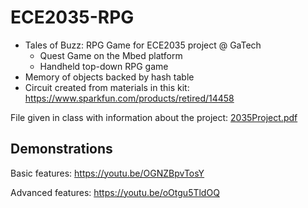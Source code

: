 # ECE2035-RPG
* Tales of Buzz: RPG Game for ECE2035 project @ GaTech
    * Quest Game on the Mbed platform
    * Handheld top-down RPG game
* Memory of objects backed by hash table
* Circuit created from materials in this kit: https://www.sparkfun.com/products/retired/14458

File given in class with information about the project: [2035Project.pdf](https://github.com/sam-i-am012/ECE2035-RPG/files/15314404/2035Project.pdf)


## Demonstrations
Basic features: https://youtu.be/OGNZBpvTosY

Advanced features: https://youtu.be/oOtgu5TldOQ

